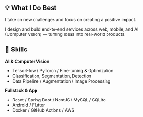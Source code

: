 ## 💡 What I Do Best

I take on new challenges and focus on creating a positive impact. 

I design and build end-to-end services across web, mobile, and AI (Computer Vision) — turning ideas into real-world products.

## 🎯 Skills

__AI & Computer Vision__
- TensorFlow / PyTorch / Fine-tuning & Optimization
- Classification, Segmentation, Detection
- Data Pipeline / Augmentation / Image Processing

__Fullstack & App__
- React / Spring Boot / NestJS / MySQL / SQLite
- Android / Flutter
- Docker / GitHub Actions / AWS
